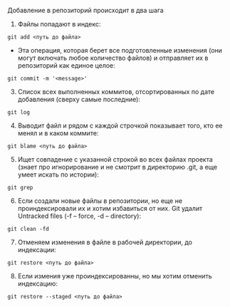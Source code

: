 Добавление в репозиторий происходит в два шага
1) Файлы попадают в индекс:
```
git add <путь до файла>
```
* Эта операция, которая берет все подготовленные изменения (они могут включать любое количество файлов) и отправляет их в репозиторий как единое целое:
```
git commit -m '<message>'
```
3) Cписок всех выполненных коммитов, отсортированных по дате добавления (сверху самые последние):
```
git log
```
4) Выводит файл и рядом с каждой строчкой показывает того, кто ее менял и в каком коммите:
```
git blame <путь до файла>
```
5) Ищет совпадение с указанной строкой во всех файлах проекта (знает про игнорирование и не смотрит в директорию .git, а еще умеет искать по истории):
```
git grep
```
6) Если создали новые файлы в репозитории, но еще не проиндексировали их и хотим избавиться от них. Git удалит Untracked files (-f – force, -d – directory):
```
git clean -fd
```
7) Отменяем изменения в файле в рабочей директории, до индексации:
```
git restore <путь до файла>
```
8) Если измения уже проиндексированны, но мы хотим отменить индексацию:
```
git restore --staged <путь до файла>
```
